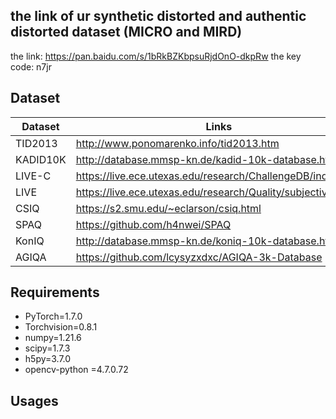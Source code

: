 ## the link of ur synthetic distorted and authentic distorted dataset (MICRO and MIRD)
the link:   https://pan.baidu.com/s/1bRkBZKbpsuRjdOnO-dkpRw
the key code:  n7jr


## Dataset
| Dataset   | Links                                                       |
| --------- | ----------------------------------------------------------- |
| TID2013      | http://www.ponomarenko.info/tid2013.htm     |
| KADID10K      | http://database.mmsp-kn.de/kadid-10k-database.html      |
| LIVE-C      | https://live.ece.utexas.edu/research/ChallengeDB/index.html      |
| LIVE      | https://live.ece.utexas.edu/research/Quality/subjective.htm          |
| CSIQ      | https://s2.smu.edu/~eclarson/csiq.html |
| SPAQ      | https://github.com/h4nwei/SPAQ |
| KonIQ      | http://database.mmsp-kn.de/koniq-10k-database.html |
| AGIQA     |  https://github.com/lcysyzxdxc/AGIQA-3k-Database |
## Requirements
- PyTorch=1.7.0
- Torchvision=0.8.1
- numpy=1.21.6
- scipy=1.7.3
- h5py=3.7.0
- opencv-python =4.7.0.72
## Usages

